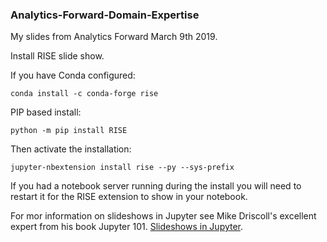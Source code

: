 ### Analytics-Forward-Domain-Expertise
My slides from Analytics Forward March 9th 2019.

Install RISE slide show.

If you have Conda configured:
```
conda install -c conda-forge rise
```

PIP based install:
```
python -m pip install RISE
```

Then activate the installation:
```
jupyter-nbextension install rise --py --sys-prefix
```

If you had a notebook server running during the install you will need to restart it for the RISE extension to show in your notebook.

For mor information on slideshows in Jupyter see Mike Driscoll's excellent expert from his book Jupyter 101. [Slideshows in Jupyter](https://www.blog.pythonlibrary.org/2018/09/25/creating-presentations-with-jupyter-notebook/).

